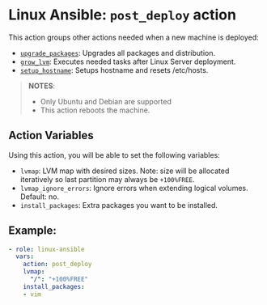 # Linux Ansible: `post_deploy` action
This action groups other actions needed when a new machine is deployed:
- [`upgrade_packages`](./upgrade_packages_action.md): Upgrades all packages and distribution.
- [`grow_lvm`](./grow_lvm_action.md): Executes needed tasks after Linux Server deployment.
- [`setup_hostname`](./setup_hostname_action.md): Setups hostname and resets /etc/hosts.
> **NOTES**:
> - Only Ubuntu and Debian are supported
> - This action reboots the machine.

## Action Variables
Using this action, you will be able to set the following variables:
- `lvmap`: LVM map with desired sizes. Note: size will be allocated iteratively so last partition may always be `+100%FREE`.
- `lvmap_ignore_errors`: Ignore errors when extending logical volumes. Default: no.
- `install_packages`: Extra packages you want to be installed.

## Example:
```yaml
- role: linux-ansible
  vars:
    action: post_deploy
    lvmap:
      "/": "+100%FREE"
    install_packages:
    - vim
```
